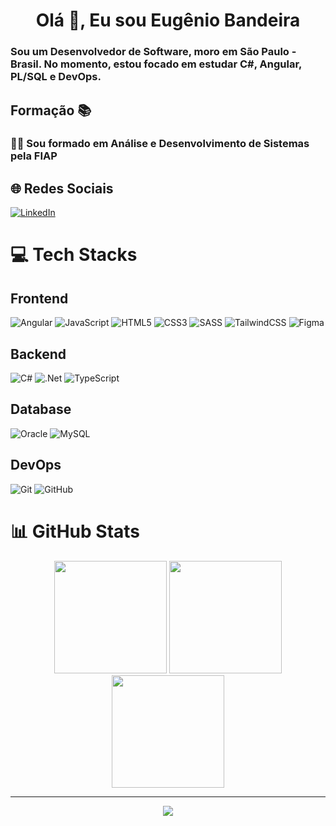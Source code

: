 <h1 align="center">Olá 👋, Eu sou Eugênio Bandeira</h1>
<h3>Sou um Desenvolvedor de Software, moro em São Paulo - Brasil. No momento, estou focado em estudar C#, Angular, PL/SQL e DevOps.</h3> 

## Formação  📚
<h3>🧑‍💻 Sou formado em Análise e Desenvolvimento de Sistemas pela FIAP</h3>

## 🌐 Redes Sociais  
[![LinkedIn][linkedin-shield]][linkedin-url]

# 💻 Tech Stacks
## Frontend
![Angular](https://img.shields.io/badge/angular-%23DD0031.svg?style=for-the-badge&logo=angular&logoColor=white)
![JavaScript](https://img.shields.io/badge/javascript-%23323330.svg?style=for-the-badge&logo=javascript&logoColor=%23F7DF1E)
![HTML5](https://img.shields.io/badge/html5-%23E34F26.svg?style=for-the-badge&logo=html5&logoColor=white)
![CSS3](https://img.shields.io/badge/css3-%231572B6.svg?style=for-the-badge&logo=css3&logoColor=white)
![SASS](https://img.shields.io/badge/SASS-hotpink.svg?style=for-the-badge&logo=SASS&logoColor=white)
![TailwindCSS](https://img.shields.io/badge/tailwindcss-%2338B2AC.svg?style=for-the-badge&logo=tailwind-css&logoColor=white)
![Figma](https://img.shields.io/badge/figma-%23F24E1E.svg?style=for-the-badge&logo=figma&logoColor=white) 

## Backend
![C#](https://img.shields.io/badge/c%23-%23239120.svg?style=for-the-badge&logo=c-sharp&logoColor=white) 
![.Net](https://img.shields.io/badge/.NET-5C2D91?style=for-the-badge&logo=.net&logoColor=white)
![TypeScript](https://img.shields.io/badge/typescript-%23007ACC.svg?style=for-the-badge&logo=typescript&logoColor=white)

## Database
![Oracle](https://img.shields.io/badge/Oracle-F80000?style=for-the-badge&logo=oracle&logoColor=white)
![MySQL](https://img.shields.io/badge/mysql-%2300f.svg?style=for-the-badge&logo=mysql&logoColor=white) 

## DevOps
![Git](https://img.shields.io/badge/git-%23F05033.svg?style=for-the-badge&logo=git&logoColor=white)
![GitHub](https://img.shields.io/badge/github-%23121011.svg?style=for-the-badge&logo=github&logoColor=white)

# 📊 GitHub Stats
<div align="center">
<img height="180em" src="https://github-readme-stats.vercel.app/api?username=eugeniobandeira&theme=dark&hide_border=false&include_all_commits=false&count_private=false"/>
<img height="180em" src="https://github-readme-streak-stats.herokuapp.com/?user=eugeniobandeira&theme=dark&hide_border=false"/>
<img height="180em" src="https://github-readme-stats.vercel.app/api/top-langs/?username=eugeniobandeira&theme=dark&hide_border=false&include_all_commits=false&count_private=false&layout=compact"/>

---
[![](https://visitcount.itsvg.in/api?id=eugeniobandeira&label=Profile%20Views&color=12&pretty=false)](https://visitcount.itsvg.in)


[linkedin-shield]: https://img.shields.io/badge/LinkedIn-074F97?&style=for-the-badge&logo=LinkedIn&logoColor=white

[linkedin-url]: https://www.linkedin.com/in/eugeniosb/





  


